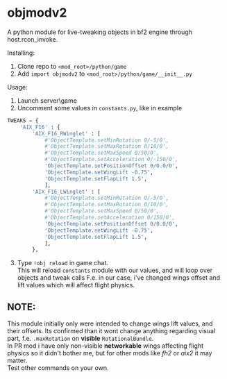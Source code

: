 # objmodv2
A python module for live-tweaking objects in bf2 engine through host.rcon_invoke.  

Installing:  
1. Clone repo to ``<mod_root>/python/game``  
2. Add ``import objmodv2`` to ``<mod_root>/python/game/__init__.py``  

Usage:
1. Launch server\game
2. Uncomment some values in ``constants.py``, like in example
```python
TWEAKS = {
    'AIX_F16' : {
        'AIX_F16_RWinglet' : [
            #'ObjectTemplate.setMinRotation 0/-5/0',
            #'ObjectTemplate.setMaxRotation 0/10/0',
            #'ObjectTemplate.setMaxSpeed 0/50/0',
            #'ObjectTemplate.setAcceleration 0/-150/0',
            'ObjectTemplate.setPositionOffset 0/0.0/0',
            'ObjectTemplate.setWingLift -0.75',
            'ObjectTemplate.setFlapLift 1.5',
            ],
        'AIX_F16_LWinglet' : [
            #'ObjectTemplate.setMinRotation 0/-5/0',
            #'ObjectTemplate.setMaxRotation 0/10/0',
            #'ObjectTemplate.setMaxSpeed 0/50/0',
            #'ObjectTemplate.setAcceleration 0/150/0',
            'ObjectTemplate.setPositionOffset 0/0.0/0',
            'ObjectTemplate.setWingLift -0.75',
            'ObjectTemplate.setFlapLift 1.5',
            ],
        },
```
3. Type ``!obj reload`` in game chat.  
This will reload ``constants`` module with our values, and will loop over objects and tweak calls
F.e. in our case, i've changed wings offset and lift values which will affect flight physics.

## NOTE:
This module initially only were intended to change wings lift values, and their offsets. Its confirmed than it wont change anything regarding visual part, f.e. ``.maxRotation`` on **visible** ``RotationalBundle``.  
In PR mod i have only non-visible **networkable** wings affecting flight physics so it didn't bother me, but for other mods like *fh2* or *aix2* it may matter.  
Test other commands on your own.
